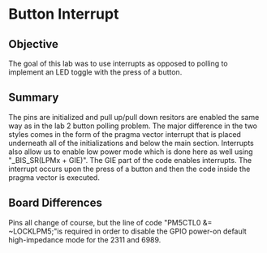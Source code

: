 # Button Interrupt
## Objective
The goal of this lab was to use interrupts as opposed to polling to implement an LED toggle with the press of a button. 
## Summary
The pins are initialized and pull up/pull down resitors are enabled the same way as in the lab 2 button polling problem. The major difference in the two styles comes in the form of the pragma vector interrupt that is placed underneath all of the initializations and below the main section. Interrupts also allow us to enable low power mode which is done here as well using "_BIS_SR(LPMx + GIE)". The GIE part of the code enables interrupts. The interrupt occurs upon the press of a button and then the code inside the pragma vector is executed.  
## Board Differences
Pins all change of course, but the line of code "PM5CTL0 &= ~LOCKLPM5;"is required in order to disable the GPIO power-on default high-impedance mode for the 2311 and 6989.
